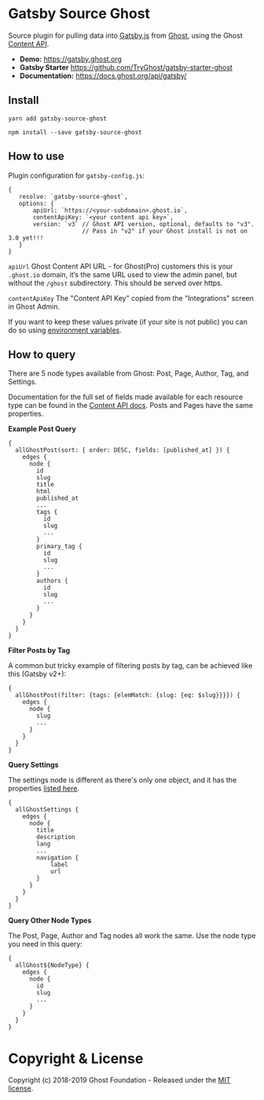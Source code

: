 # Gatsby Source Ghost

Source plugin for pulling data into [Gatsby.js](https://www.gatsbyjs.org/) from [Ghost](https://ghost.org), using the Ghost [Content API](https://docs.ghost.org/api/content/).

* **Demo:** https://gatsby.ghost.org
* **Gatsby Starter** https://github.com/TryGhost/gatsby-starter-ghost
* **Documentation:** https://docs.ghost.org/api/gatsby/


## Install

`yarn add gatsby-source-ghost`

`npm install --save gatsby-source-ghost`

## How to use

Plugin configuration for `gatsby-config.js`:

```
{
   resolve: `gatsby-source-ghost`,
   options: {
       apiUrl: `https://<your-subdomain>.ghost.io`,
       contentApiKey: `<your content api key>`,
       version: `v3` // Ghost API version, optional, defaults to "v3".
                     // Pass in "v2" if your Ghost install is not on 3.0 yet!!!
   }
}
```

`apiUrl`
 Ghost Content API URL - for Ghost(Pro) customers this is your `.ghost.io` domain, it’s the same URL used to view the admin panel, but without the `/ghost` subdirectory. This should be served over https.

`contentApiKey`
The "Content API Key" copied from the "Integrations" screen in Ghost Admin.

If you want to keep these values private (if your site is not public) you can do so using [environment variables](https://www.gatsbyjs.org/docs/environment-variables/).

## How to query

There are 5 node types available from Ghost: Post, Page, Author, Tag, and Settings.

Documentation for the full set of fields made available for each resource type can be
found in the [Content API docs](https://docs.ghost.org/api/content/). Posts and Pages have the same properties.

**Example Post Query**

```
{
  allGhostPost(sort: { order: DESC, fields: [published_at] }) {
    edges {
      node {
        id
        slug
        title
        html
        published_at
        ...
        tags {
          id
          slug
          ...
        }
        primary_tag {
          id
          slug
          ...
        }
        authors {
          id
          slug
          ...
        }
      }
    }
  }
}
```

**Filter Posts by Tag**

A common but tricky example of filtering posts by tag, can be achieved like this (Gatsby v2+):

```
{
  allGhostPost(filter: {tags: {elemMatch: {slug: {eq: $slug}}}}) {
    edges {
      node {
        slug
        ...
      }
    }
  }
}
```

**Query Settings**

The settings node is different as there's only one object, and it has the properties [listed here](https://docs.ghost.org/api/content/#settings).

```
{
  allGhostSettings {
    edges {
      node {
        title
        description
        lang
        ...
        navigation {
            label
            url
        }
      }
    }
  }
}
```

**Query Other Node Types**

The Post, Page, Author and Tag nodes all work the same. Use the node type you need in this query:


```
{
  allGhost${NodeType} {
    edges {
      node {
        id
        slug
        ...
      }
    }
  }
}
```



# Copyright & License

Copyright (c) 2018-2019 Ghost Foundation - Released under the [MIT license](LICENSE).
